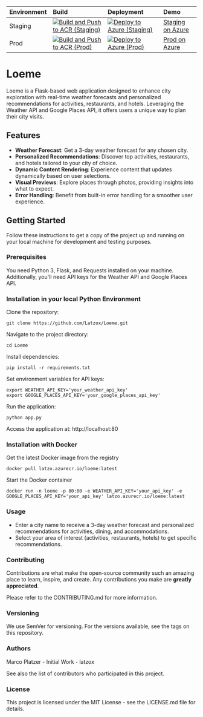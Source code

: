 |Environment|Build|Deployment|Demo|
|:----------|:----|:---------|:---|
|Staging|[![Build and Push to ACR (Staging)](https://github.com/Latzox/Loeme/actions/workflows/docker-build-staging.yml/badge.svg)](https://github.com/Latzox/Loeme/actions/workflows/docker-build-staging.yml)|[![Deploy to Azure (Staging)](https://github.com/Latzox/Loeme/actions/workflows/azure-deploy-staging.yml/badge.svg)](https://github.com/Latzox/Loeme/actions/workflows/azure-deploy-staging.yml)|[Staging on Azure](loeme-staging-app.azurewebsites.net)
|Prod|[![Build and Push to ACR (Prod)](https://github.com/Latzox/Loeme/actions/workflows/docker-build-prod.yml/badge.svg)](https://github.com/Latzox/Loeme/actions/workflows/docker-build-prod.yml)|[![Deploy to Azure (Prod)](https://github.com/Latzox/Loeme/actions/workflows/azure-deploy-prod.yml/badge.svg)](https://github.com/Latzox/Loeme/actions/workflows/azure-deploy-prod.yml)|[Prod on Azure](loeme-prod-app.azurewebsites.net)

# Loeme

Loeme is a Flask-based web application designed to enhance city exploration with real-time weather forecasts and personalized recommendations for activities, restaurants, and hotels. Leveraging the Weather API and Google Places API, it offers users a unique way to plan their city visits.

## Features

- **Weather Forecast**: Get a 3-day weather forecast for any chosen city.
- **Personalized Recommendations**: Discover top activities, restaurants, and hotels tailored to your city of choice.
- **Dynamic Content Rendering**: Experience content that updates dynamically based on user selections.
- **Visual Previews**: Explore places through photos, providing insights into what to expect.
- **Error Handling**: Benefit from built-in error handling for a smoother user experience.

## Getting Started

Follow these instructions to get a copy of the project up and running on your local machine for development and testing purposes.

### Prerequisites

You need Python 3, Flask, and Requests installed on your machine. Additionally, you'll need API keys for the Weather API and Google Places API.

### Installation in your local Python Environment

Clone the repository:
```
git clone https://github.com/Latzox/Loeme.git
```
Navigate to the project directory:
```
cd Loeme
```
Install dependencies:
```
pip install -r requirements.txt
```
Set environment variables for API keys:
```
export WEATHER_API_KEY='your_weather_api_key'
export GOOGLE_PLACES_API_KEY='your_google_places_api_key'
```
Run the application:
```
python app.py
```
Access the application at: http://localhost:80

### Installation with Docker

Get the latest Docker image from the registry

```
docker pull latzo.azurecr.io/loeme:latest
```
Start the Docker container
```
docker run -n loeme -p 80:80 -e WEATHER_API_KEY='your_api_key' -e GOOGLE_PLACES_API_KEY='your_api_key' latzo.azurecr.io/loeme:latest
```

### Usage
- Enter a city name to receive a 3-day weather forecast and personalized recommendations for activities, dining, and accommodations.
- Select your area of interest (activities, restaurants, hotels) to get specific recommendations.

### Contributing
Contributions are what make the open-source community such an amazing place to learn, inspire, and create. Any contributions you make are **greatly appreciated**.

Please refer to the CONTRIBUTING.md for more information.

### Versioning
We use SemVer for versioning. For the versions available, see the tags on this repository.

### Authors
Marco Platzer - Initial Work - latzox

See also the list of contributors who participated in this project.

### License
This project is licensed under the MIT License - see the LICENSE.md file for details.
